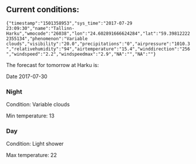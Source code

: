 ## Current conditions: 
 ``` {"timestamp":"1501358953","sys_time":"2017-07-29 23:09:30","name":"Tallinn-Harku","wmocode":"26038","lon":"24.602891666624284","lat":"59.398122222355134","phenomenon":"Variable clouds","visibility":"20.0","precipitations":"0","airpressure":"1010.3","relativehumidity":"94","airtemperature":"15.4","winddirection":"256","windspeed":"2.2","windspeedmax":"2.9","NA":"","NA":""} ```

 The forecast for tomorrow at Harku is: 

Date 2017-07-30 

### Night 

Condition: Variable clouds 

Min temperature: 13 

### Day 

Condition: Light shower 

Max temperature: 22 

